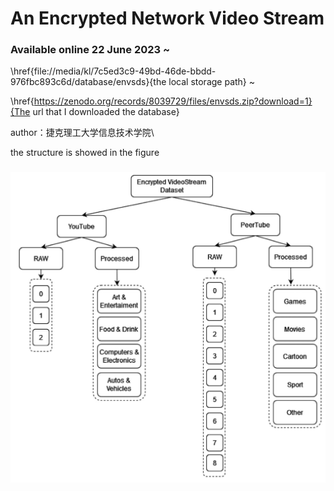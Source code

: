 # An Encrypted Network Video Stream
	
### Available online 22 June 2023 	~	
	

\href{file://media/kl/7c5ed3c9-49bd-46de-bbdd-976fbc893c6d/database/envsds}{the local storage path} ~


\href{https://zenodo.org/records/8039729/files/envsds.zip?download=1}{The url that I downloaded the database} 	

author：捷克理工大学信息技术学院\\

the structure is showed in the figure 
### ![数据集结构图](../../latex/kl_test_first/database1.jpg)